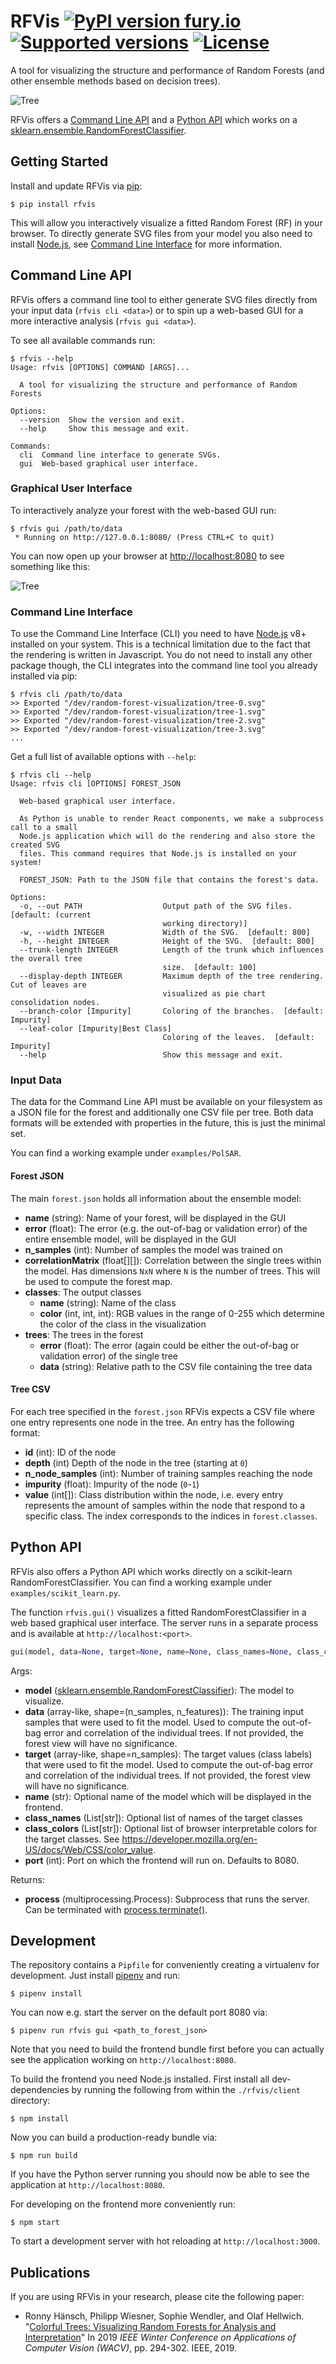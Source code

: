 # RFVis [![PyPI version fury.io](https://badge.fury.io/py/rfvis.svg)](https://pypi.org/project/rfvis/) [![Supported versions](https://img.shields.io/pypi/pyversions/rfvis.svg)](https://pypi.org/project/rfvis/) [![License](https://img.shields.io/pypi/l/rfvis.svg)](https://pypi.org/project/rfvis/)

A tool for visualizing the structure and performance of Random Forests (and other ensemble methods based on decision trees).

![Tree](images/tree.png)

RFVis offers a [Command Line API](#command-line-api) and a [Python API](#python-api) which works on a [sklearn.ensemble.RandomForestClassifier](https://scikit-learn.org/stable/modules/generated/sklearn.ensemble.RandomForestClassifier.html).


## Getting Started 

Install and update RFVis via [pip](https://pip.pypa.io/en/stable/quickstart/):

```
$ pip install rfvis
```

This will allow you interactively visualize a fitted Random Forest (RF) in your
browser. To directly generate SVG files from your model you also need to install
[Node.js](https://nodejs.org/en/download/), see [Command Line Interface](#command-line-interface) for more information.


## Command Line API

RFVis offers a command line tool to either generate SVG files directly from
your input data (`rfvis cli <data>`) or to spin up a web-based GUI for a more
interactive analysis (`rfvis gui <data>`).

To see all available commands run:
```
$ rfvis --help
Usage: rfvis [OPTIONS] COMMAND [ARGS]...

  A tool for visualizing the structure and performance of Random Forests

Options:
  --version  Show the version and exit.
  --help     Show this message and exit.

Commands:
  cli  Command line interface to generate SVGs.
  gui  Web-based graphical user interface.
```


### Graphical User Interface

To interactively analyze your forest with the web-based GUI run:
```
$ rfvis gui /path/to/data
 * Running on http://127.0.0.1:8080/ (Press CTRL+C to quit)
```
You can now open up your browser at <http://localhost:8080> to see something like this:

![Tree](images/screenshot.png)


### Command Line Interface

To use the Command Line Interface (CLI) you need to have
[Node.js](https://nodejs.org/en/download/) v8+ installed on your system. This
is a technical limitation due to the fact that the rendering is written in
Javascript. You do not need to install any other package though, the CLI
integrates into the command line tool you already installed via pip:
```
$ rfvis cli /path/to/data
>> Exported "/dev/random-forest-visualization/tree-0.svg"
>> Exported "/dev/random-forest-visualization/tree-1.svg"
>> Exported "/dev/random-forest-visualization/tree-2.svg"
>> Exported "/dev/random-forest-visualization/tree-3.svg"
...
```

Get a full list of available options with `--help`:
```
$ rfvis cli --help
Usage: rfvis cli [OPTIONS] FOREST_JSON

  Web-based graphical user interface.

  As Python is unable to render React components, we make a subprocess call to a small
  Node.js application which will do the rendering and also store the created SVG
  files. This command requires that Node.js is installed on your system!

  FOREST_JSON: Path to the JSON file that contains the forest's data.

Options:
  -o, --out PATH                  Output path of the SVG files.  [default: (current
                                  working directory)]
  -w, --width INTEGER             Width of the SVG.  [default: 800]
  -h, --height INTEGER            Height of the SVG.  [default: 800]
  --trunk-length INTEGER          Length of the trunk which influences the overall tree
                                  size.  [default: 100]
  --display-depth INTEGER         Maximum depth of the tree rendering. Cut of leaves are
                                  visualized as pie chart consolidation nodes.
  --branch-color [Impurity]       Coloring of the branches.  [default: Impurity]
  --leaf-color [Impurity|Best Class]
                                  Coloring of the leaves.  [default: Impurity]
  --help                          Show this message and exit.
```


### Input Data

The data for the Command Line API must be available on your filesystem as a JSON file
for the forest and additionally one CSV file per tree. Both data formats will
be extended with properties in the future, this is just the minimal set.

You can find a working example under `examples/PolSAR`.


#### Forest JSON

The main `forest.json` holds all information about the ensemble model:

- **name** (string): Name of your forest, will be displayed in the GUI
- **error** (float): The error (e.g. the out-of-bag or validation error) of the 
    entire ensemble model, will be displayed in the GUI
- **n_samples** (int): Number of samples the model was trained on
- **correlationMatrix** (float[][]): Correlation between the single trees within
    the model. Has dimensions `NxN` where `N` is the number of trees.
    This will be used to compute the forest map. 
- **classes**: The output classes
    - **name** (string): Name of the class
    - **color** (int, int, int): RGB values in the range of 0-255 which
        determine the color of the class in the visualization
- **trees**: The trees in the forest
    - **error** (float): The error (again could be either the out-of-bag or
        validation error) of the single tree
    - **data** (string): Relative path to the CSV file containing the tree data


#### Tree CSV

For each tree specified in the `forest.json` RFVis expects a CSV file where one
entry represents one node in the tree. An entry has the following format:

- **id** (int): ID of the node
- **depth** (int) Depth of the node in the tree (starting at `0`)
- **n_node_samples** (int): Number of training samples reaching the node
- **impurity** (float): Impurity of the node (`0`-`1`)
- **value** (int[]): Class distribution within the node, i.e. every entry 
    represents the amount of samples within the node that respond to a specific 
    class. The index corresponds to the indices in `forest.classes`.


## Python API

RFVis also offers a Python API which works directly on a scikit-learn RandomForestClassifier.
You can find a working example under `examples/scikit_learn.py`.

The function `rfvis.gui()` visualizes a fitted RandomForestClassifier in a web based graphical user interface.
The server runs in a separate process and is available at `http://localhost:<port>`.

```python
gui(model, data=None, target=None, name=None, class_names=None, class_colors=None, port=8080)
```

Args:

- **model** ([sklearn.ensemble.RandomForestClassifier](https://scikit-learn.org/stable/modules/generated/sklearn.ensemble.RandomForestClassifier.html)):
    The model to visualize.
- **data** (array-like, shape=(n_samples, n_features)): The training input samples that were used to fit the model.
    Used to compute the out-of-bag error and correlation of the individual trees.
    If not provided, the forest view will have no significance.
- **target** (array-like, shape=n_samples): The target values (class labels) that were used to fit the model.
    Used to compute the out-of-bag error and correlation of the individual trees.
    If not provided, the forest view will have no significance.
- **name** (str): Optional name of the model which will be displayed in the frontend.
- **class_names** (List[str]): Optional list of names of the target classes
- **class_colors** (List[str]): Optional list of browser interpretable colors for the target classes.
    See https://developer.mozilla.org/en-US/docs/Web/CSS/color_value.
- **port** (int): Port on which the frontend will run on. Defaults to 8080.

Returns:
- **process** (multiprocessing.Process): Subprocess that runs the server. Can be terminated with
    [process.terminate()](https://docs.python.org/3/library/multiprocessing.html#multiprocessing.Process.terminate).

## Development

The repository contains a `Pipfile` for conveniently creating a virtualenv
for development. Just install [pipenv](https://pipenv.readthedocs.io/en/latest/)
and run:

```
$ pipenv install
```

You can now e.g. start the server on the default port 8080 via:

```
$ pipenv run rfvis gui <path_to_forest_json>
```

Note that you need to build the frontend bundle first before you can
actually see the application working on `http://localhost:8080`.

To build the frontend you need Node.js installed. First install all 
dev-dependencies by running the following 
from within the `./rfvis/client` directory:

```
$ npm install
```

Now you can build a production-ready bundle via:

```
$ npm run build
```

If you have the Python server running you should now be able to see the
application at `http://localhost:8080`.

For developing on the frontend more conveniently run:

```
$ npm start
```

To start a development server with hot reloading at `http://localhost:3000`.


## Publications

If you are using RFVis in your research, please cite the following paper:
- Ronny Hänsch, Philipp Wiesner, Sophie Wendler, and Olaf Hellwich. "[Colorful Trees: Visualizing Random Forests for Analysis and Interpretation](https://ieeexplore.ieee.org/abstract/document/8658566)" In 2019 *IEEE Winter Conference on Applications of Computer Vision (WACV)*, pp. 294-302. IEEE, 2019.
